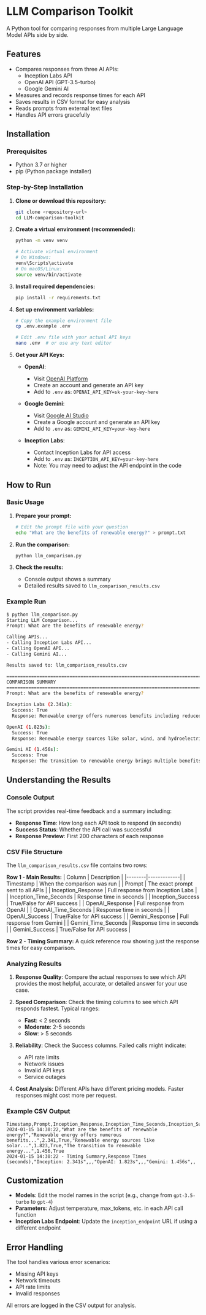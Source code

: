 # LLM Comparison Toolkit

A Python tool for comparing responses from multiple Large Language Model APIs side by side.

## Features

- Compares responses from three AI APIs:
  - Inception Labs API
  - OpenAI API (GPT-3.5-turbo)
  - Google Gemini AI
- Measures and records response times for each API
- Saves results in CSV format for easy analysis
- Reads prompts from external text files
- Handles API errors gracefully

## Installation

### Prerequisites
- Python 3.7 or higher
- pip (Python package installer)

### Step-by-Step Installation

1. **Clone or download this repository:**
   ```bash
   git clone <repository-url>
   cd LLM-comparison-toolkit
   ```

2. **Create a virtual environment (recommended):**
   ```bash
   python -m venv venv

   # Activate virtual environment
   # On Windows:
   venv\Scripts\activate
   # On macOS/Linux:
   source venv/bin/activate
   ```

3. **Install required dependencies:**
   ```bash
   pip install -r requirements.txt
   ```

4. **Set up environment variables:**
   ```bash
   # Copy the example environment file
   cp .env.example .env

   # Edit .env file with your actual API keys
   nano .env  # or use any text editor
   ```

5. **Get your API Keys:**
   - **OpenAI**:
     - Visit [OpenAI Platform](https://platform.openai.com/api-keys)
     - Create an account and generate an API key
     - Add to `.env` as: `OPENAI_API_KEY=sk-your-key-here`

   - **Google Gemini**:
     - Visit [Google AI Studio](https://makersuite.google.com/app/apikey)
     - Create a Google account and generate an API key
     - Add to `.env` as: `GEMINI_API_KEY=your-key-here`

   - **Inception Labs**:
     - Contact Inception Labs for API access
     - Add to `.env` as: `INCEPTION_API_KEY=your-key-here`
     - Note: You may need to adjust the API endpoint in the code

## How to Run

### Basic Usage

1. **Prepare your prompt:**
   ```bash
   # Edit the prompt file with your question
   echo "What are the benefits of renewable energy?" > prompt.txt
   ```

2. **Run the comparison:**
   ```bash
   python llm_comparison.py
   ```

3. **Check the results:**
   - Console output shows a summary
   - Detailed results saved to `llm_comparison_results.csv`

### Example Run

```bash
$ python llm_comparison.py
Starting LLM Comparison...
Prompt: What are the benefits of renewable energy?

Calling APIs...
- Calling Inception Labs API...
- Calling OpenAI API...
- Calling Gemini AI...

Results saved to: llm_comparison_results.csv

================================================================================
COMPARISON SUMMARY
================================================================================
Prompt: What are the benefits of renewable energy?

Inception Labs (2.341s):
  Success: True
  Response: Renewable energy offers numerous benefits including reduced carbon emissions, energy independence, job creation...

OpenAI (1.823s):
  Success: True
  Response: Renewable energy sources like solar, wind, and hydroelectric power provide several key advantages...

Gemini AI (1.456s):
  Success: True
  Response: The transition to renewable energy brings multiple benefits for both the environment and economy...
```

## Understanding the Results

### Console Output
The script provides real-time feedback and a summary including:
- **Response Time**: How long each API took to respond (in seconds)
- **Success Status**: Whether the API call was successful
- **Response Preview**: First 200 characters of each response

### CSV File Structure
The `llm_comparison_results.csv` file contains two rows:

**Row 1 - Main Results:**
| Column | Description |
|--------|-------------|
| Timestamp | When the comparison was run |
| Prompt | The exact prompt sent to all APIs |
| Inception_Response | Full response from Inception Labs |
| Inception_Time_Seconds | Response time in seconds |
| Inception_Success | True/False for API success |
| OpenAI_Response | Full response from OpenAI |
| OpenAI_Time_Seconds | Response time in seconds |
| OpenAI_Success | True/False for API success |
| Gemini_Response | Full response from Gemini |
| Gemini_Time_Seconds | Response time in seconds |
| Gemini_Success | True/False for API success |

**Row 2 - Timing Summary:**
A quick reference row showing just the response times for easy comparison.

### Analyzing Results

1. **Response Quality**: Compare the actual responses to see which API provides the most helpful, accurate, or detailed answer for your use case.

2. **Speed Comparison**: Check the timing columns to see which API responds fastest. Typical ranges:
   - **Fast**: < 2 seconds
   - **Moderate**: 2-5 seconds
   - **Slow**: > 5 seconds

3. **Reliability**: Check the Success columns. Failed calls might indicate:
   - API rate limits
   - Network issues
   - Invalid API keys
   - Service outages

4. **Cost Analysis**: Different APIs have different pricing models. Faster responses might cost more per request.

### Example CSV Output
```csv
Timestamp,Prompt,Inception_Response,Inception_Time_Seconds,Inception_Success,OpenAI_Response,OpenAI_Time_Seconds,OpenAI_Success,Gemini_Response,Gemini_Time_Seconds,Gemini_Success
2024-01-15 14:30:22,"What are the benefits of renewable energy?","Renewable energy offers numerous benefits...",2.341,True,"Renewable energy sources like solar...",1.823,True,"The transition to renewable energy...",1.456,True
2024-01-15 14:30:22 - Timing Summary,Response Times (seconds),"Inception: 2.341s",,,"OpenAI: 1.823s",,,"Gemini: 1.456s",,
```

## Customization

- **Models**: Edit the model names in the script (e.g., change from `gpt-3.5-turbo` to `gpt-4`)
- **Parameters**: Adjust temperature, max_tokens, etc. in each API call function
- **Inception Labs Endpoint**: Update the `inception_endpoint` URL if using a different endpoint

## Error Handling

The tool handles various error scenarios:
- Missing API keys
- Network timeouts
- API rate limits
- Invalid responses

All errors are logged in the CSV output for analysis.